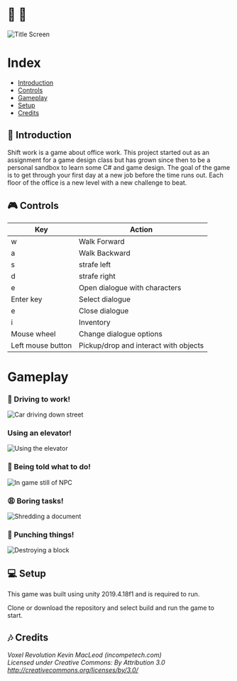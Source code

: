 # :office:  :office:
![Title Screen](/Pictures/Title.png)

# Index

* [Introduction](#introduction)
* [Controls](#Controls)
* [Gameplay](#Gameplay)
* [Setup](#Setup)
* [Credits](#Credits)



## :wave: Introduction
Shift work is a game about office work. This project started out as an assignment for a game design class but has grown since then to be a personal sandbox to learn some C# and game design. The goal of the game is to get through your first day at a new job before the time runs out. Each floor of the office is a new level with a new challenge to beat.

## :video_game: Controls

Key | Action
------------ | -------------
w | Walk Forward
a | Walk Backward
s | strafe left
d | strafe right
e | Open dialogue with characters
Enter key | Select dialogue
e | Close dialogue
i | Inventory
Mouse wheel | Change dialogue options
Left mouse button | Pickup/drop and interact with objects

# Gameplay

### :minibus: Driving to work!
![Car driving down street](/Pictures/car.gif)

### Using an elevator!
![Using the elevator](/Pictures/elevator.gif)

### :briefcase: Being told what to do!

![In game still of NPC](/Pictures/NANCY.png)

###  :weary: Boring tasks!
![Shredding a document](/Pictures/shred.gif)

### :punch: Punching things!
![Destroying a block](/Pictures/PUNCH.gif)

## :computer: Setup

This game was built using unity 2019.4.18f1 and is required to run.

Clone or download the repository and select build and run the game to start.


## :notes: Credits

*Voxel Revolution Kevin MacLeod (incompetech.com) <br>
Licensed under Creative Commons: By Attribution 3.0 <br>
http://creativecommons.org/licenses/by/3.0/*
